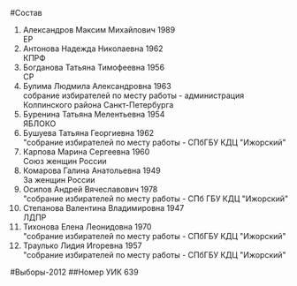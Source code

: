 #Состав
1. Александров Максим Михайлович 1989   
    ЕР
2. Антонова Надежда Николаевна 1962   
    КПРФ
3. Богданова Татьяна Тимофеевна 1956   
    СР
4. Булима Людмила Александровна 1963   
    собрание избирателей по месту работы - администрация Колпинского района Санкт-Петербурга
5. Буренина Татьяна Мелентьевна 1954   
    ЯБЛОКО
6. Бушуева Татьяна Георгиевна 1962   
    "собрание избирателей по месту работы - СПбГБУ КДЦ "Ижорский"
7. Карпова Марина Сергеевна 1960   
    Союз женщин России
8. Комарова Галина Анатольевна 1949   
    За женщин России
9. Осипов Андрей Вячеславович 1978   
    "собрание избирателей по месту работы - СПб ГБУ КДЦ "Ижорский"
10. Степанова Валентина Владимировна 1947   
    ЛДПР
11. Тихонова Елена Леонидовна 1970   
    "собрание избирателей по месту работы - СПбГБУ КДЦ "Ижорский"
12. Траулько Лидия Игоревна 1957   
    "собрание избирателей по месту работы - СПбГБУ КДЦ "Ижорский"

#Выборы-2012
##Номер УИК
639